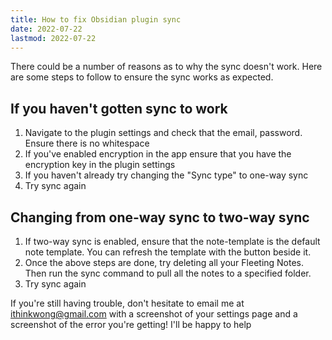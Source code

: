 ```yaml
---
title: How to fix Obsidian plugin sync
date: 2022-07-22
lastmod: 2022-07-22
---
```


There could be a number of reasons as to why the sync doesn't work. Here are some steps to follow to ensure the sync works as expected. 

## If you haven't gotten sync to work

1. Navigate to the plugin settings and check that the email, password. Ensure there is no whitespace
1. If you've enabled encryption in the app ensure that you have the encryption key in the plugin settings
1. If you haven't already try changing the "Sync type" to one-way sync
1. Try sync again

## Changing from one-way sync to two-way sync

1. If two-way sync is enabled, ensure that the note-template is the default note template. You can refresh the template with the button beside it.
1. Once the above steps are done, try deleting all your Fleeting Notes. Then run the sync command to pull all the notes to a specified folder.
1. Try sync again

If you're still having trouble, don't hesitate to email me at ithinkwong@gmail.com with a screenshot of your settings page and a screenshot of the error you're getting! I'll be happy to help

